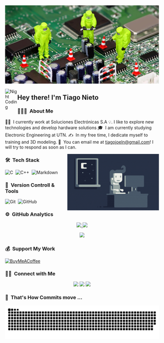![Nieto Tiago Banner](https://github.com/NietoTiagoJ/NietoTiagoJ/blob/main/R.jpeg)

<img alt="Night Coding" src="./assets/Hand%20Wave.gif" width='40' align="left"/><h2 align="left">Hey there! I'm Tiago Nieto</h2>

<!-- ## 👋  Hey there! I'm Aditya Kanoi -->

### 👨🏻‍💻 &nbsp;About Me

👨‍💻 &nbsp;I currently work at Soluciones Electrónicas S.A 💡. I like to explore new technologies and develop hardware solutions 
🎓 &nbsp;I am currently studying Electronic Engineering at UTN.
✍️ &nbsp;In my free time, I dedicate myself to training and 3D modeling.
💬 &nbsp;You can email me at tiagojoeln@gmail.com! I will try to respond as soon as I can.


<img alt="Night Coding" src="https://raw.githubusercontent.com/AVS1508/AVS1508/master/assets/Night-Coding.gif" align="right"/>

### 🛠 &nbsp;Tech Stack


![C](https://img.shields.io/badge/c-%2300599C.svg?style=for-the-badge&logo=c&logoColor=white)&nbsp;
![C++](https://img.shields.io/badge/c++-%2300599C.svg?style=for-the-badge&logo=c%2B%2B&logoColor=white)&nbsp;
![Markdown](https://img.shields.io/badge/markdown-%23000000.svg?style=for-the-badge&logo=markdown&logoColor=white)&nbsp;


### 🧰 &nbsp;Version Controll & Tools

![Git](https://img.shields.io/badge/git-%23F05033.svg?style=for-the-badge&logo=git&logoColor=white)&nbsp;
![GitHub](https://img.shields.io/badge/github-%23121011.svg?style=for-the-badge&logo=github&logoColor=white)&nbsp;

### ⚙️ &nbsp;GitHub Analytics

<p align="center">
  <a href="https://github.com/NietoTiagoJ">
    <img height="180em" src="https://github-readme-stats-eight-theta.vercel.app/api?username=NietoTiagoJ&show_icons=true&theme=algolia&include_all_commits=true&count_private=true"/>
  </a>
  <a href="https://github.com/NietoTiagoJ">
    <img height="180em" src="https://github-readme-stats-eight-theta.vercel.app/api/top-langs/?username=NietoTiagoJ&layout=compact&langs_count=8&theme=algolia"/>
  </a>
</p>

<p align="center">
  <img height="180em" src="https://github-readme-streak-stats.herokuapp.com/?user=NietoTiagoJ&theme=dark&hide_border=true"/>
</p>



### 💰 &nbsp;Support My Work

[![BuyMeACoffee](https://img.shields.io/badge/Buy%20Me%20a%20Coffee-ffdd00?style=for-the-badge&logo=buy-me-a-coffee&logoColor=black)](https://buymeacoffee.com/NietoTiagoJ) 

### 🤝🏻 &nbsp;Connect with Me

<p align="center">
<a href="https://www.linkedin.com/in/tiago-nieto-226316143/"><img src="https://img.shields.io/badge/-Aditya%20Sunit%20Kanoi-0077B5?style=flat&logo=Linkedin&logoColor=white"/></a>
<a href="mailto:tiagojoeln@gmail.com"><img src="https://img.shields.io/badge/-Adityakanoi-D14836?style=flat&logo=Gmail&logoColor=white"/></a>
<a href="https://www.instagram.com/tiago_nieto/"><img src="https://img.shields.io/badge/-Adityakanoi123-E4405F?style=flat&logo=Instagram&logoColor=white"/></a>
</p>

### 🐍 &nbsp;That's How Commits move ...

<div align="center">
  <a href="https://github.com/NietoTiagoJ/">
  <img src="https://github.com/1999AZZAR/1999AZZAR/blob/readme/resources/grid-snake.svg"
       alt="snake" /></a>
</div>
